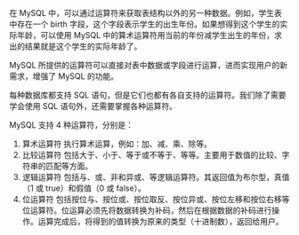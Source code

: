 


在 MySQL 中，可以通过运算符来获取表结构以外的另一种数据。例如，学生表中存在一个 birth 字段，这个字段表示学生的出生年份。如果想得到这个学生的实际年龄，可以使用 MySQL 中的算术运算符用当前的年份减学生出生的年份，求出的结果就是这个学生的实际年龄了。

MySQL 所提供的运算符可以直接对表中数据或字段进行运算，进而实现用户的新需求，增强了 MySQL 的功能。

每种数据库都支持 SQL 语句，但是它们也都有各自支持的运算符。我们除了需要学会使用 SQL 语句外，还需要掌握各种运算符。 

MySQL 支持 4 种运算符，分别是：
1) 算术运算符
执行算术运算，例如：加、减、乘、除等。
2) 比较运算符
包括大于、小于、等于或不等于、等等。主要用于数值的比较、字符串的匹配等方面。
3) 逻辑运算符
包括与、或、非和异或、等逻辑运算符。其返回值为布尔型，真值（1 或 true）和假值（0 或 false）。
4) 位运算符
包括按位与、按位或、按位取反、按位异或、按位左移和按位右移等位运算符。位运算必须先将数据转换为补码，然后在根据数据的补码进行操作。运算完成后，将得到的值转换为原来的类型（十进制数），返回给用户。
